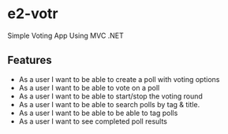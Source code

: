 # e2-votr
Simple Voting App Using MVC .NET

## Features

- As a user I want to be able to create a poll with voting options
- As a user I want to be able to vote on a poll
- As a user I want to be able to start/stop the voting round
- As a user I want to be able to search polls by tag & title.
- As a user I want to be able to be able to tag polls
- As a user I want to see completed poll results
